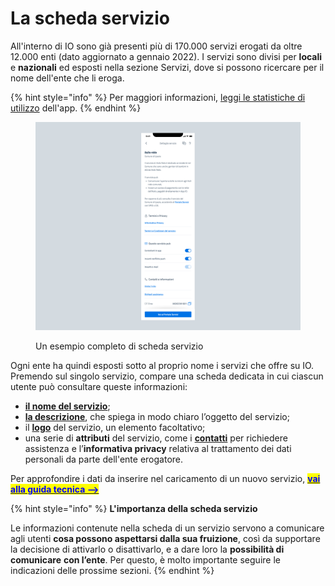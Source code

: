 # La scheda servizio

All'interno di IO sono già presenti più di 170.000 servizi erogati da oltre 12.000 enti (dato aggiornato a gennaio 2022). I servizi sono divisi per **locali** e **nazionali** ed esposti nella sezione Servizi, dove si possono ricercare per il nome dell'ente che li eroga.

{% hint style="info" %}
Per maggiori informazioni, [leggi le statistiche di utilizzo](https://io.italia.it/dashboard) dell'app.
{% endhint %}

<figure><img src="../../.gitbook/assets/asilonido.png" alt="Un esempio di schermata completa di scheda servizio su app IO"><figcaption><p>Un esempio completo di scheda servizio</p></figcaption></figure>

Ogni ente ha quindi esposti sotto al proprio nome i servizi che offre su IO. Premendo sul singolo servizio, compare una scheda dedicata in cui ciascun utente può consultare queste informazioni:

* [**il nome del servizio**](nome-del-servizio.md);
* [**la descrizione**](descrizione.md), che spiega in modo chiaro l’oggetto del servizio;
* il [**logo**](logo.md) del servizio, un elemento facoltativo;
* una serie di **attributi** del servizio, come i [**contatti**](../../risorse-utili/contatti.md) per richiedere assistenza e l’**informativa privacy** relativa al trattamento dei dati personali da parte dell'ente erogatore.&#x20;

Per approfondire i dati da inserire nel caricamento di un nuovo servizio, [<mark style="color:blue;">**vai alla guida tecnica -->**</mark>](http://localhost:5000/s/coSKRte21UjDBRWKLtEs/funzionalita/creare-un-servizio/dati-obbligatori)&#x20;

{% hint style="info" %}
**L'importanza della scheda servizio**

Le informazioni contenute nella scheda di un servizio servono a comunicare agli utenti **cosa possono aspettarsi dalla sua fruizione**, così da supportare la decisione di attivarlo o disattivarlo, e a dare loro la **possibilità di comunicare** **con l’ente**. Per questo, è molto importante seguire le indicazioni delle prossime sezioni.
{% endhint %}
